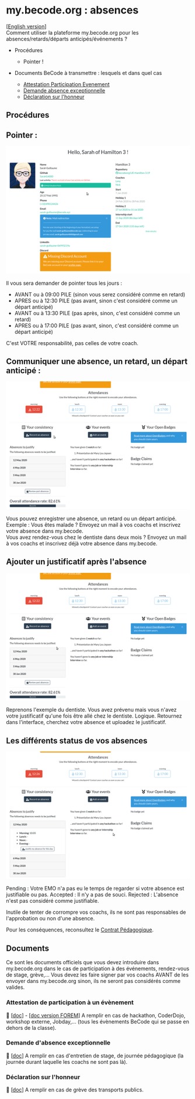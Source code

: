# my.becode.org : absences

[[English version](procedure-mybecode-eng.md)]    
Comment utiliser la plateforme my.becode.org pour les absences/retards/départs anticipés/événements ?

- Procédures
    - Pointer !

- Documents BeCode à transmettre : lesquels et dans quel cas
    - [Attestation Participation Evenement](#attestation-de-participation-à-un-évènement)
    - [Demande absence exceptionnelle](#demande-dabsence-exceptionnelle)
    - [Déclaration sur l'honneur](#déclaration-sur-lhonneur)

## Procédures

## Pointer :
![pointer](img/mybecode-checkin.gif)

Il vous sera demander de pointer tous les jours :
- AVANT ou à 09:00 PILE (sinon vous serez considéré comme en retard)
- APRES ou à 12:30 PILE (pas avant, sinon c'est considéré comme un départ anticipé)
- AVANT ou à 13:30 PILE (pas après, sinon, c'est considéré comme un retard)
- APRES ou à 17:00 PILE (pas avant, sinon, c'est considéré comme un départ anticipé)

C'est VOTRE responsabilité, pas celles de votre coach.

## Communiquer une absence, un retard, un départ anticipé :
![Enregistrer une absence](img/mybecode-recordabsence.gif)

Vous pouvez enregistrer une absence, un retard ou un départ anticipé.    
Exemple : Vous êtes malade ? Envoyez un mail à vos coachs et inscrivez votre absence dans my.becode.    
Vous avez rendez-vous chez le dentiste dans deux mois ? Envoyez un mail à vos coachs et inscrivez déjà votre absence dans my.becode.

## Ajouter un justificatif après l'absence

![Justifier une absence après](img/mybecode-absencejustiflater.gif)

Reprenons l'exemple du dentiste. Vous avez prévenu mais vous n'avez votre justificatif qu'une fois être allé chez le dentiste. Logique. Retournez dans l'interface, cherchez votre absence et uploadez le justificatif.

## Les différents status de vos absences

![Les différents status de vos absences](img/mybecode-statusabsence.gif)

Pending : Votre EMO n'a pas eu le temps de regarder si votre absence est justifiable ou pas.
Accepted : Il n'y a pas de souci.
Rejected : L'absence n'est pas considéré comme justifiable.

Inutile de tenter de corrompre vos coachs, ils ne sont pas responsables de l'approbation ou non d'une absence.

Pour les conséquences, reconsultez le [Contrat Pédagogique](contratpedagogique.md).

## Documents
Ce sont les documents officiels que vous devez introduire dans my.becode.org dans le cas de participation à des événements, rendez-vous de stage, grève,... Vous devez les faire signer par vos coachs AVANT de les envoyer dans my.becode.org sinon, ils ne seront pas considérés comme valides.
### Attestation de participation à un évènement
📜 [[doc](https://drive.google.com/open?id=1eYnm-aO4o7ABMrj3Ra0kzA1eYd_apoEFoFp28AFKCEo)] - [[doc version FOREM](https://docs.google.com/document/d/1eYnm-aO4o7ABMrj3Ra0kzA1eYd_apoEFoFp28AFKCEo/edit?usp=sharing)]
A remplir en cas de hackathon, CoderDojo, workshop externe, Jobday,... (tous les évènements BeCode qui se passe en dehors de la classe).
### Demande d'absence exceptionnelle
📜 [[doc](https://drive.google.com/open?id=10f1aYfy1lbytk8Dg8ll3YZOTvPRg0FpGrbn9FnuQHE8)]
A remplir en cas d'entretien de stage, de journée pédagogique (la journée durant laquelle les coachs ne sont pas là).
### Déclaration sur l'honneur
📜 [[doc](https://drive.google.com/open?id=0B1mdnkbeKh9FbFVVTTlxRGVlWm5fNDN3U2Y3RXBzYmE1cmhR)]
A remplir en cas de grève des transports publics.
